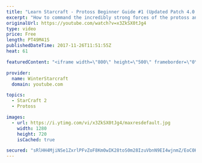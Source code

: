 ```yaml
---
title: "Learn Starcraft - Protoss Beginner Guide #1 (Updated Patch 4.0 FREE TO PLAY)"
excerpt: "How to command the incredibly strong forces of the protoss and cover weaknesses against the other inferior races. Updated for patch 4.0! This guide is not intended for COMPLETELY new players, but those who have played several games/campaign missions and grasp the very basics."
originalUrl: https://youtube.com/watch?v=x3ZkSX0tJg4
type: video
price: Free
length: PT49M41S
publishedDateTime: 2017-11-26T11:51:55Z
heat: 61

featuredContent: "<iframe width=\"800\" height=\"500\" frameborder=\"0\" src=\"https://www.youtube.com/embed/x3ZkSX0tJg4\" allow=\"accelerometer; autoplay; encrypted-media; gyroscope; picture-in-picture\" allowfullscreen></iframe>"

provider:
  name: WinterStarcraft
  domain: youtube.com

topics:
  - StarCraft 2
  - Protoss

images:
  - url: https://i.ytimg.com/vi/x3ZkSX0tJg4/maxresdefault.jpg
    width: 1280
    height: 720
    isCached: true

secured: "sRlHH4MjiNSe1ZxrlPFvZoF8Km0wIK28toS0m28IzuVbnN9EI4wjnmZ/EoC0Kqi+ncCAzOQhFA+r3i5NEt6HoTSYZ/IcSSPE/ejvJULAszjo2CXGe/pFX0rhK+N3bSQyN2UIJhYpXEakHei3PTQpjIaFolq4tV6cn9GJoqUfE5yhY9RX8XUx380AlAhSMznBR0vyIQ1Qtm6veCaYZ6LmilouopMc7/mfpab8qZBilzZnbK3pzDW2JYIYwqYAvvxtbzKyHHsMzEIGDEdRkpCMTQBYbYfGDdR5KEg1zxir/pUJUTIm8Jn+xbr/W6wZ2nx2y/ron3X5lHK+J402NxhltjkKL1SWoiAr25CUZRoi4Yas40We1nwfm6wgLkbkV9Re5xvzDOA4bJBTl0zMIN1PjuP0gJbUjy/34W5xGWM3Riu66MWelDPsgyzo4JpnMJtV;NrSuygowymSbs12Tjhw/6g=="
---
```


